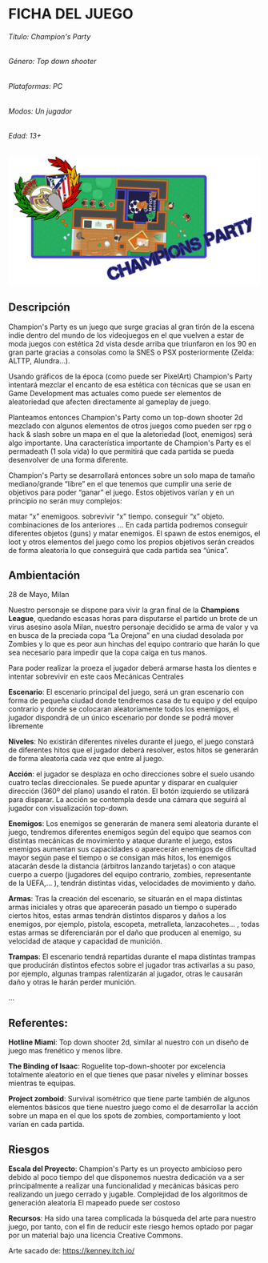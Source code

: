 # FICHA DEL JUEGO

###### Título:	Champion's Party
###### Género:	 Top down shooter 		
###### Plataformas: PC							       
###### Modos:	Un jugador						        
###### Edad: 13+



![alt text](Portada.png "Description goes here")





## Descripción
Champion's Party es un juego que surge gracias al gran tirón de la escena indie dentro del mundo de los videojuegos en el que vuelven a estar de moda juegos con estética 2d vista desde arriba que triunfaron en los 90 en gran parte gracias a consolas como la SNES o PSX posteriormente (Zelda: ALTTP, Alundra…).

Usando gráficos de la época (como puede ser PixelArt) Champion's Party intentará mezclar el encanto de esa estética con técnicas que se usan en Game Development mas actuales como puede ser elementos de aleatoriedad que afecten directamente al gameplay de juego.

Planteamos entonces Champion's Party como un top-down shooter 2d mezclado con algunos elementos de otros juegos como pueden ser rpg o hack & slash sobre un mapa en el que la aletoriedad (loot, enemigos) será algo importante. Una característica importante de Champion's Party es el permadeath (1 sola vida) lo que permitirá que cada partida se pueda desenvolver de una forma diferente.

Champion's Party se desarrollará entonces sobre un solo mapa de tamaño mediano/grande “libre” en el que tenemos que cumplir una serie de objetivos para poder “ganar” el juego. Estos objetivos varían y en un principio no serán muy complejos:

matar “x” enemigoos.
sobrevivir “x” tiempo.
conseguir “x” objeto.
combinaciones de los anteriores
...
En cada partida podremos conseguir diferentes objetos (guns) y matar enemigos. El spawn de estos enemigos, el loot  y otros elementos del juego como los propios objetivos serán creados de forma aleatoria lo que conseguirá que cada partida sea “única”.


## Ambientación
28 de Mayo, Milan

Nuestro personaje se dispone para vivir la gran final de la **Champions League**, quedando escasas horas para disputarse el partido un brote de un virus asesino asola Milan, nuestro personaje decidido se arma de valor y va en busca de la preciada copa “La Orejona” en una ciudad desolada por Zombies y lo que es peor aun hinchas del equipo contrario que harán lo que sea necesario para impedir que la copa caiga en tus manos.


Para poder realizar la proeza el jugador deberá armarse hasta los dientes e intentar sobrevivir en este caos
Mecánicas Centrales

**Escenario**: El escenario principal del juego, será un gran escenario con forma de pequeña ciudad donde tendremos casa de tu equipo y del equipo contrario y donde se colocaran aleatoriamente todos los enemigos, el jugador dispondrá de un único escenario por donde se podrá mover libremente

**Niveles**: No existirán diferentes niveles durante el juego, el juego constará de diferentes hitos que el jugador deberá resolver, estos hitos se generarán de forma aleatoria cada vez que entre al juego.

**Acción**: el jugador se desplaza en ocho direcciones sobre el suelo usando cuatro teclas direccionales. Se puede apuntar y disparar en cualquier dirección (360º del plano) usando el ratón. El botón izquierdo se utilizará para disparar. La acción se contempla desde una cámara que seguirá al jugador con visualización top-down.

**Enemigos**: Los enemigos se generarán de manera semi aleatoria durante el juego, tendremos diferentes enemigos según del equipo que seamos con distintas mecánicas de movimiento y ataque durante el juego, estos enemigos aumentan sus capacidades o aparecerán enemigos de dificultad mayor según pase el tiempo o se consigan más hitos, los enemigos atacarán desde la distancia (árbitros lanzando tarjetas) o con ataque cuerpo a cuerpo (jugadores del equipo contrario, zombies, representante de la UEFA,... ), tendrán distintas vidas, velocidades de movimiento y daño.

**Armas**: Tras la creación del escenario, se situarán en el mapa distintas armas iniciales y otras que aparecerán pasado un tiempo o superado ciertos hitos, estas armas tendrán distintos disparos y daños a los enemigos, por ejemplo, pistola, escopeta, metralleta, lanzacohetes… , todas estas armas se diferenciarán por el daño que producen al enemigo,  su velocidad de ataque y capacidad de munición.

**Trampas**: El escenario tendrá repartidas durante el mapa distintas trampas que producirán distintos efectos sobre el jugador tras activarlas a su paso, por ejemplo, algunas trampas ralentizarán al jugador, otras le causarán daño y otras le harán perder munición.

...

## Referentes: 

**Hotline Miami**: Top down shooter 2d, similar al nuestro con un diseño de juego mas frenético y menos libre.

**The Binding of Isaac**: Roguelite top-down-shooter por excelencia totalmente aleatorio en el que tienes que pasar niveles y eliminar bosses mientras te equipas.

**Project zomboid**: Survival isométrico que tiene parte también de algunos elementos básicos que tiene nuestro juego como el de desarrollar la acción sobre un mapa en el que los spots de zombies, comportamiento y loot varían en cada partida.



## Riesgos

**Escala del Proyecto**: Champion's Party es un proyecto ambicioso pero debido al poco tiempo del que disponemos nuestra dedicación va a ser principalmente a realizar una funcionalidad y mecánicas básicas pero realizando un juego cerrado y jugable.
Complejidad de los algoritmos de generación aleatoria
El mapeado puede ser costoso

**Recursos**: Ha sido una tarea complicada la búsqueda del arte para nuestro juego, por tanto, con el fin de reducir este riesgo hemos optado por pagar por un material bajo una licencia Creative Commons.



Arte sacado de: https://kenney.itch.io/
